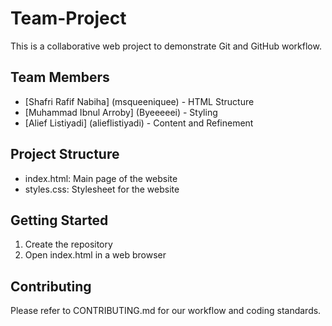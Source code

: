 # Team-Project

This is a collaborative web project to demonstrate Git and GitHub workflow.

## Team Members
- [Shafri Rafif Nabiha] (msqueeniquee) - HTML Structure
- [Muhammad Ibnul Arroby] (Byeeeeei) - Styling
- [Alief Listiyadi] (alieflistiyadi) - Content and Refinement

## Project Structure
- index.html: Main page of the website
- styles.css: Stylesheet for the website

## Getting Started
1. Create the repository
2. Open index.html in a web browser

## Contributing
Please refer to CONTRIBUTING.md for our workflow and coding standards.
